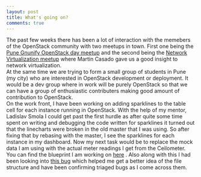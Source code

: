 ```yaml
---
layout: post
title: What's going on?
comments: true
---
```


The past few weeks there has been a lot of interaction with the memebers of the OpenStack community with two meetups in town. First one being the [Pune Gnunify OpenStack day meetup]() and the second being the [Network Virtualization meetup](http://www.meetup.com/OpenStack-Pune/events/162779722/) where Martin Casado gave us a good insight to network virtualization. </br>
At the same time we are trying to form a small group of students in Pune (my city) who are interested in OpenStack development or deployment. It would be a dev group where in work will be purely OpenStack so that we can have a group of enthusiastic contributers making good amount of contribution to OpenStack.</br>
On the work front, I have been working on adding sparklines to the table cell for each instance running in OpenStack. With the help of my mentor, Ladislav Smola I could get past the first hurdle as after quite some time spent on writing and debugging the code written for sparklines it turned out that the linecharts were broken in the old master that I was using. So after fixing that by rebasing with the master, I see the sparklines for each instance in my dashboard. Now my next task would be to replace the mock data I am using with the actual meter readings I get from the Ceilometer.  You can find the  blueprint I am working on [here](https://blueprints.launchpad.net/horizon/+spec/sparklines) . Also along with this I had been looking into [this bug](https://bugs.launchpad.net/horizon/+bug/1272141) which helped me get a better idea of the file structure and have been confirming triaged bugs as I come across them. 

